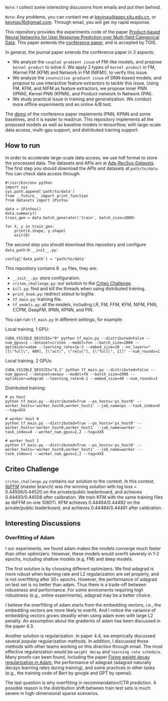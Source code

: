 ``Note``: I collect some interesting discusions from emails and put then behind.

``Note``: Any problems, you can contact me at [kevinqu@apex.sjtu.edu.cn](kevinqu@apex.sjtu.edu.cn),
or [kevinqu16@gmail.com](kevinqu16@gmail.com).
Through email, you will get my rapid response.

This repository provides the experiments code of the paper [Product-based Neural Networks for
User Response Prediction over Multi-field Categorical Data](https://arxiv.org/abs/1807.00311).
This paper extends the [conference paper](https://arxiv.org/abs/1611.00144), and is accepted by TOIS.

In general, the journal paper extends the conference paper in 3 aspects:
- We analyze the ``coupled gradient issue`` of FM-like models, and propose ``kernel product`` to solve it.
We apply 2 types of ``kernel product`` in FM, (Kernel FM (KFM) and Network in FM (NIFM)), to verify this issue.
- We analyze the ``insensitive gradient issue`` of DNN-based models, and propose to use interactive feature extractors to tackle this issue.
Using FM, KFM, and NIFM as feature extractors, we propose Inner PNN (IPNN), Kernel PNN (KPNN),
and Product-network In Network (PIN).
- We study practical issue in training and generalization. We conduct more offline experiments and an online A/B test.

The [demo](https://github.com/Atomu2014/product-nets) of the conference paper implements IPNN, KPNN and some baselines, and it is easier to read/run.
This repository implements all the proposed models as well as baseline models in tensorflow, with large-scale data access, multi-gpu support, and distributed training support.

## How to run

In order to accelerate large-scale data access, we use hdf format to store the processed data.
The datasets and APIs are at [Ads-RecSys-Datasets](https://github.com/Atomu2014/Ads-RecSys-Datasets).
The first step you should download the APIs and datasets at ``path/to/data``.
You can check data access through:

    #!/usr/bin/env python
    import sys
    sys.path.append('path/to/data')
    from __future__ import print_function
    from datasets import iPinYou

    data = iPinYou()
    data.summary()
    train_gen = data.batch_generator('train', batch_size=1000)

    for X, y in train_gen:
        print(X.shape, y.shape)
        exit(0)

The second step you should download this repository and configure ``data_path`` in ``__init__.py``:

    config['data_path'] = 'path/to/data'

This repository contains 6 ``.py`` files, they are:

- ``__init__.py``: store configuration.
- ``criteo_challenge.py``: our solution to the [Criteo Challenge](https://www.kaggle.com/c/criteo-display-ad-challenge). 
- ``kill.py``: find and kill the threads when using distributed training.
- ``print_hook.py``: redirect stdout to logfile.
- ``tf_main.py``: training file.
- ``tf_models.py``: all the models, including LR, FM, FFM, KFM, NIFM, FNN, CCPM, DeepFM, IPNN, KPNN, and PIN.

You can run ``tf_main.py`` in different settings, for example:

Local training, 1 GPU:

    CUDA_VISIBLE_DEVICES="0" python tf_main.py --distributed=False --num_gpus=1 --dataset=criteo --model=fnn --batch_size=2000 --optimizer=adam --learning_rate=1e-3 --embed_size=20 --nn_layers="[[\"full\", 400], [\"act\", \"relu\"], [\"full\", 1]]" --num_rounds=1

Local training, 2 GPUs:
    
    CUDA_VISIBLE_DEVICES="0,1" python tf_main.py --distributed=False --num_gpus=2 --dataset=avazu --model=fm --batch_size=2000 --optimizer=adagrad --learning_rate=0.1 --embed_size=40 --num_rounds=3

Distributed training:

    # ps host
    python tf_main.py --distributed=True --ps_hosts='ps_host0' --worker_hosts='worker_host0,worker_host1' --job_name=ps --task_index=0 --tag=XXX
    
    # worker host 0
    python tf_main.py --distributed=True --ps_hosts='ps_host0' --worker_hosts='worker_host0,worker_host1' --job_name=worker --task_index=0 --worker_num_gpus=2,2 --tag=XXX

    # worker host 1
    python tf_main.py --distributed=True --ps_hosts='ps_host0' --worker_hosts='worker_host0,worker_host1' --job_name=worker --task_index=1 --worker_num_gpus=2,2 --tag=XXX


## Criteo Challenge
``criteo_challenge.py`` contains our solution to the contest.
In this contest, [libFFM](https://github.com/guestwalk/kaggle-2014-criteo) (master branch) was the winning solution with log loss = 0.44506/0.44520 on the private/public leaderboard, and achieves 0.44493/0.44508 after calibration. We train KFM with the same training files as libFFM on one 1080Ti.
KFM achieves 0.44484/0.44492 on the private/public leaderboard, and achieves 0.44484/0.44491 after calibration.


## Interesting Discussions

### Overfitting of Adam

I our experiments, we found adam makes the models converge much faster than other optimizers. However, these models would overfit severely in 1-2 epochs, including shallow models (e.g. FM) and deep models.

The first solution is by choosing different optimizers. We find adagrad is more robust when learning rate and L2 regularization are set properly, and is not overfitting after 30+ epochs. However, the performance of adagrad on test set is no better than adam. Thus there is a trade-off between robustness and performance. For some enviroments requiring high robustness (e.g., online experiments), adagrad may be a better choice.

I believe the overfitting of adam starts from the embedding vectors, i.e., the embedding vectors are more likely to overfit. And I notice the variance of embedding vectors grows steadily when using adam even with large L2 penalty. An assumption about the gradients of adam has been discussed in the paper 4.3.

Another solution is regularization. In paper 4.4, we empirically discussed several popular regularization methods. In addition, I discussed those methods with other teams working on this direction through email. The most effective regularization would be ``weight decay`` and ``learning rate schedule``. Many proofs can been found, including the paper [Fixing weight decay regularization in Adam](https://openreview.net/forum?id=rk6qdGgCZ), the performance of adagrad (adagrad naturally decays learning rates during training), and some practices in other tasks (e.g., the training code of Bert by google and GPT by openai).

The last question is why overfitting in recommendation/CTR prediction. A possible reason is the distribution shift between train test sets is much severe in high-dimensional sparse scenarios.
